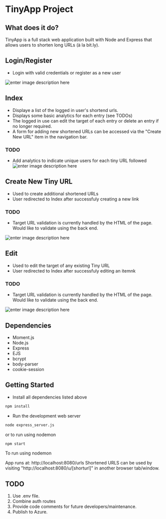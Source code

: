 # TinyApp Project
## What does it do?
TinyApp is a full stack web application built with Node and Express that allows users to shorten long URLs (à la bit.ly).

## Login/Register

* Login with valid credentials or register as a new user 

![enter image description here](./assets/login.png)

## Index
* Displaye a list of the logged in user's shortend urls.
* Displays some basic analytics for each entry (see TODOs)
* The logged in use can edit the target of each entry or delete an entry if no longer required.
* A form for adding new shortened URLs can be accessed via the "Create New URL" item in the navigation bar.
### TODO
* Add analytics to indicate unique users for each tiny URL followed  
![enter image description here](./assets/index.png)

## Create New Tiny URL
* Used to create additional shortened URLs
* User redirected to Index after successfuly creating a new link 
### TODO
* Target URL validation is currently handled by the HTML of the page. Would like to validate using the back end.   

![enter image description here](./assets/new.png)

## Edit
* Used to edit the target of any existing Tiny URL
* User redirected to Index after successfuly editing an itemnk 
### TODO
* Target URL validation is currently handled by the HTML of the page. Would like to validate using the back end.

![enter image description here](./assets/edit.png)

## Dependencies
- Moment.js
- Node.js
- Express
- EJS
- bcrypt
- body-parser
- cookie-session

## Getting Started

- Install all dependencies listed above
```bash
npm install
```
- Run the development web server 
```bash
node express_server.js
```
or to run using nodemon
```bash
npm start
```
To run using nodemon

App runs at: http://localhost:8080/urls
Shortened URLS can be used by visiting "http://localhost:8080/u/[shorturl]" in another browser tab/window.

## TODO

1. Use .env file. 
1. Combine auth routes 
2. Provide code comments for future developers/maintenance. 
3. Publish to Azure.

